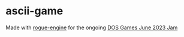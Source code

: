 # ascii-game

Made with [rogue-engine](https://github.com/OXiDE-dev/rogue-engine) for the ongoing [DOS Games June 2023 Jam](https://itch.io/jam/dos-games-june-2023-jam)
